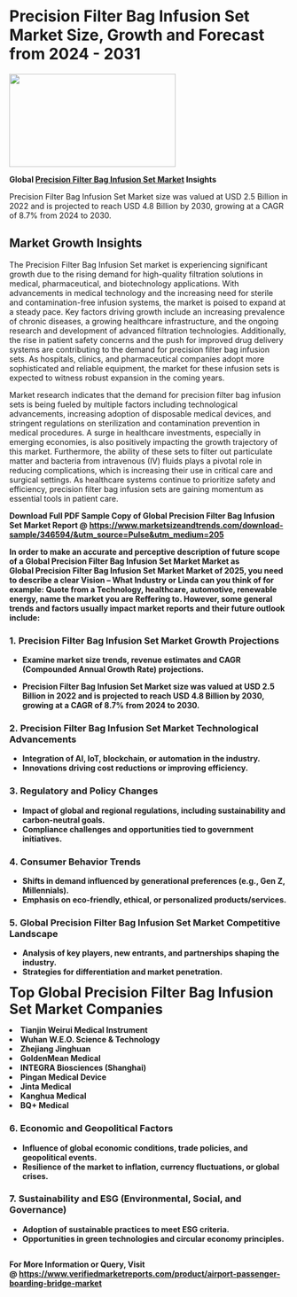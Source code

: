 <H1>Precision Filter Bag Infusion Set Market Size, Growth and Forecast from 2024 - 2031</H1><img class="aligncenter size-medium wp-image-584254" src="https://thirdeyenews.in/wp-content/uploads/2024/09/Global-Market-Research-300x168.jpeg" alt="" width="300" height="168" /><p><strong>Global&nbsp;<a href="https://www.marketsizeandtrends.com/download-sample/346594/&amp;utm_source=Pulse&amp;utm_medium=205">Precision Filter Bag Infusion Set Market</a> Insights</strong></p><p>Precision Filter Bag Infusion Set Market size was valued at USD 2.5 Billion in 2022 and is projected to reach USD 4.8 Billion by 2030, growing at a CAGR of 8.7% from 2024 to 2030.</p><p><h2>Market Growth Insights</h2> <p>The Precision Filter Bag Infusion Set market is experiencing significant growth due to the rising demand for high-quality filtration solutions in medical, pharmaceutical, and biotechnology applications. With advancements in medical technology and the increasing need for sterile and contamination-free infusion systems, the market is poised to expand at a steady pace. Key factors driving growth include an increasing prevalence of chronic diseases, a growing healthcare infrastructure, and the ongoing research and development of advanced filtration technologies. Additionally, the rise in patient safety concerns and the push for improved drug delivery systems are contributing to the demand for precision filter bag infusion sets. As hospitals, clinics, and pharmaceutical companies adopt more sophisticated and reliable equipment, the market for these infusion sets is expected to witness robust expansion in the coming years.</p> <p><strong></strong></p> <p>Market research indicates that the demand for precision filter bag infusion sets is being fueled by multiple factors including technological advancements, increasing adoption of disposable medical devices, and stringent regulations on sterilization and contamination prevention in medical procedures. A surge in healthcare investments, especially in emerging economies, is also positively impacting the growth trajectory of this market. Furthermore, the ability of these sets to filter out particulate matter and bacteria from intravenous (IV) fluids plays a pivotal role in reducing complications, which is increasing their use in critical care and surgical settings. As healthcare systems continue to prioritize safety and efficiency, precision filter bag infusion sets are gaining momentum as essential tools in patient care. <p><strong></p><p><span class=""><strong>Download Full PDF Sample Copy of Global Precision Filter Bag Infusion Set Market Report</strong> @ <a href="https://www.marketsizeandtrends.com/download-sample/346594/&amp;utm_source=Pulse&amp;utm_medium=205" target="_blank">https://www.marketsizeandtrends.com/download-sample/346594/&amp;utm_source=Pulse&amp;utm_medium=205</a></span></p><p>In order to make an accurate and perceptive description of future scope of a Global&nbsp;Precision Filter Bag Infusion Set Market Market as Global&nbsp;Precision Filter Bag Infusion Set Market Market of 2025, you need to describe a clear Vision &ndash; What Industry or Linda can you think of for example: Quote from a Technology, healthcare, automotive, renewable energy, name the market you are Reffering to. However, some general trends and factors usually impact market reports and their future outlook include:</p><h3>1.&nbsp;<strong>Precision Filter Bag Infusion Set Market Growth Projections</strong></h3><ul><li>Examine market size trends, revenue estimates and CAGR (Compounded Annual Growth Rate) projections.</li><li><p>Precision Filter Bag Infusion Set Market size was valued at USD 2.5 Billion in 2022 and is projected to reach USD 4.8 Billion by 2030, growing at a CAGR of 8.7% from 2024 to 2030.</p></li></ul><h3>2.&nbsp;<strong>Precision Filter Bag Infusion Set Market Technological Advancements</strong></h3><ul><li>Integration of AI, IoT, blockchain, or automation in the industry.</li><li>Innovations driving cost reductions or improving efficiency.</li></ul><h3>3.&nbsp;<strong>Regulatory and Policy Changes</strong></h3><ul><li>Impact of global and regional regulations, including sustainability and carbon-neutral goals.</li><li>Compliance challenges and opportunities tied to government initiatives.</li></ul><h3>4.&nbsp;<strong>Consumer Behavior Trends</strong></h3><ul><li>Shifts in demand influenced by generational preferences (e.g., Gen Z, Millennials).</li><li>Emphasis on eco-friendly, ethical, or personalized products/services.</li></ul><h3>5.&nbsp;<strong>Global Precision Filter Bag Infusion Set Market Competitive Landscape</strong></h3><ul><li>Analysis of key players, new entrants, and partnerships shaping the industry.</li><li>Strategies for differentiation and market penetration.</li></ul><p data-pm-slice="1 1 []"><span style="color: inherit; font-family: inherit; font-size: 25px;">Top Global Precision Filter Bag Infusion Set Market Companies</span></p><div class="" data-test-id=""><p><li>Tianjin Weirui Medical Instrument</li><li> Wuhan W.E.O. Science & Technology</li><li> Zhejiang Jinghuan</li><li> GoldenMean Medical</li><li> INTEGRA Biosciences (Shanghai)</li><li> Pingan Medical Device</li><li> Jinta Medical</li><li> Kanghua Medical</li><li> BQ+ Medical</li></p></div><h3>6.&nbsp;<strong>Economic and Geopolitical Factors</strong></h3><ul><li>Influence of global economic conditions, trade policies, and geopolitical events.</li><li>Resilience of the market to inflation, currency fluctuations, or global crises.</li></ul><h3>7.&nbsp;<strong>Sustainability and ESG (Environmental, Social, and Governance)</strong></h3><ul><li>Adoption of sustainable practices to meet ESG criteria.</li><li>Opportunities in green technologies and circular economy principles.</li></ul><h2><strong style="font-size: 14px;">For More Information or Query, Visit @&nbsp;</strong><a style="background-color: #ffffff; font-size: 14px;" href="https://www.marketsizeandtrends.com/report/precision-filter-bag-infusion-set-market/" target="_blank">https://www.verifiedmarketreports.com/product/airport-passenger-boarding-bridge-market</a></h2>
